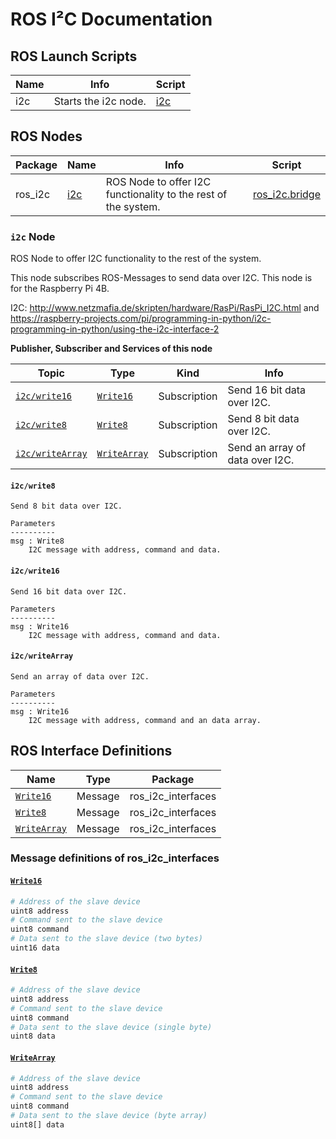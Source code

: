 <!-- MD+:META
title = "The documentation for the ROS I²C package."
-->

# ROS I²C Documentation

<!-- MD+:ros.launchs 
header = '# ROS Launch Scripts'
level = 2
-->
## ROS Launch Scripts

|Name|        Info        |                Script                |
|----|--------------------|--------------------------------------|
| i2c|Starts the i2c node.|[i2c](../ros_i2c/launch/i2c.launch.py)|
<!-- MD+FIN:ros.launchs -->

<!-- MD+:ros.nodes 
header = '# ROS Nodes'
level = 2
only_commented_publishers = True
only_commented_subscriptions = True
only_commented_services = True
include_parameters = True
-->
## ROS Nodes

|Package|      Name      |                             Info                             |                    Script                    |
|-------|----------------|--------------------------------------------------------------|----------------------------------------------|
|ros_i2c|[i2c](#i2c-node)|ROS Node to offer I2C functionality to the rest of the system.|[ros_i2c.bridge](../ros_i2c/ros_i2c/bridge.py)|

### `i2c` Node

ROS Node to offer I2C functionality to the rest of the system.

This node subscribes ROS-Messages to send data over I2C.
This node is for the Raspberry Pi 4B.

I2C: 
http://www.netzmafia.de/skripten/hardware/RasPi/RasPi_I2C.html 
and
https://raspberry-projects.com/pi/programming-in-python/i2c-programming-in-python/using-the-i2c-interface-2 

**Publisher, Subscriber and Services of this node**

|Topic                             |Type                       |Kind        |Info                           |
|----------------------------------|---------------------------|------------|-------------------------------|
|[`i2c/write16`](#i2cwrite16)      |[`Write16`](#write16)      |Subscription|Send 16 bit data over I2C.     |
|[`i2c/write8`](#i2cwrite8)        |[`Write8`](#write8)        |Subscription|Send 8 bit data over I2C.      |
|[`i2c/writeArray`](#i2cwritearray)|[`WriteArray`](#writearray)|Subscription|Send an array of data over I2C.|

#### `i2c/write8`
```
Send 8 bit data over I2C.

Parameters
----------
msg : Write8
    I2C message with address, command and data.
```

#### `i2c/write16`
```
Send 16 bit data over I2C.

Parameters
----------
msg : Write16
    I2C message with address, command and data.
```

#### `i2c/writeArray`
```
Send an array of data over I2C.

Parameters
----------
msg : Write16
    I2C message with address, command and an data array.
```
<!-- MD+FIN:ros.nodes -->

<!-- MD+:ros.interfaces 
header = '# ROS Interface Definitions'
level = 2
-->
## ROS Interface Definitions

|            Name           |  Type |      Package     |
|---------------------------|-------|------------------|
|   [`Write16`](#write16)   |Message|ros_i2c_interfaces|
|    [`Write8`](#write8)    |Message|ros_i2c_interfaces|
|[`WriteArray`](#writearray)|Message|ros_i2c_interfaces|

### Message definitions of ros_i2c_interfaces

#### [`Write16`](../ros_i2c_interfaces/msg/Write16.msg)

```python
# Address of the slave device
uint8 address
# Command sent to the slave device
uint8 command
# Data sent to the slave device (two bytes)
uint16 data
```


#### [`Write8`](../ros_i2c_interfaces/msg/Write8.msg)

```python
# Address of the slave device
uint8 address
# Command sent to the slave device
uint8 command
# Data sent to the slave device (single byte)
uint8 data
```


#### [`WriteArray`](../ros_i2c_interfaces/msg/WriteArray.msg)

```python
# Address of the slave device
uint8 address
# Command sent to the slave device
uint8 command
# Data sent to the slave device (byte array)
uint8[] data
```

<!-- MD+FIN:ros.interfaces -->
